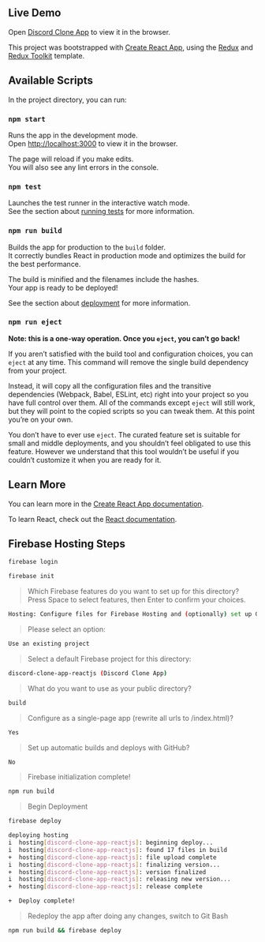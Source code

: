## Live Demo

Open [Discord Clone App](https://discord-clone-app-reactjs.firebaseapp.com/) to view it in the browser.

This project was bootstrapped with [Create React App](https://github.com/facebook/create-react-app), using the [Redux](https://redux.js.org/) and [Redux Toolkit](https://redux-toolkit.js.org/) template.

## Available Scripts

In the project directory, you can run:

### `npm start`

Runs the app in the development mode.<br />
Open [http://localhost:3000](http://localhost:3000) to view it in the browser.

The page will reload if you make edits.<br />
You will also see any lint errors in the console.

### `npm test`

Launches the test runner in the interactive watch mode.<br />
See the section about [running tests](https://facebook.github.io/create-react-app/docs/running-tests) for more information.

### `npm run build`

Builds the app for production to the `build` folder.<br />
It correctly bundles React in production mode and optimizes the build for the best performance.

The build is minified and the filenames include the hashes.<br />
Your app is ready to be deployed!

See the section about [deployment](https://facebook.github.io/create-react-app/docs/deployment) for more information.

### `npm run eject`

**Note: this is a one-way operation. Once you `eject`, you can’t go back!**

If you aren’t satisfied with the build tool and configuration choices, you can `eject` at any time. This command will remove the single build dependency from your project.

Instead, it will copy all the configuration files and the transitive dependencies (Webpack, Babel, ESLint, etc) right into your project so you have full control over them. All of the commands except `eject` will still work, but they will point to the copied scripts so you can tweak them. At this point you’re on your own.

You don’t have to ever use `eject`. The curated feature set is suitable for small and middle deployments, and you shouldn’t feel obligated to use this feature. However we understand that this tool wouldn’t be useful if you couldn’t customize it when you are ready for it.

## Learn More

You can learn more in the [Create React App documentation](https://facebook.github.io/create-react-app/docs/getting-started).

To learn React, check out the [React documentation](https://reactjs.org/).

## Firebase Hosting Steps

```sh
firebase login

firebase init
```

> Which Firebase features do you want to set up for this directory? Press Space to select features, then Enter to confirm your choices.

```sh
Hosting: Configure files for Firebase Hosting and (optionally) set up GitHub Action deploys
```

> Please select an option:

```sh
Use an existing project
```

> Select a default Firebase project for this directory:

```sh
discord-clone-app-reactjs (Discord Clone App)
```

> What do you want to use as your public directory?

```sh
build
```

> Configure as a single-page app (rewrite all urls to /index.html)?

```sh
Yes
```

> Set up automatic builds and deploys with GitHub?

```sh
No
```

> Firebase initialization complete!

```sh
npm run build
```

> Begin Deployment

```sh
firebase deploy
```

```sh
deploying hosting
i  hosting[discord-clone-app-reactjs]: beginning deploy...
i  hosting[discord-clone-app-reactjs]: found 17 files in build
+  hosting[discord-clone-app-reactjs]: file upload complete
i  hosting[discord-clone-app-reactjs]: finalizing version...
+  hosting[discord-clone-app-reactjs]: version finalized
i  hosting[discord-clone-app-reactjs]: releasing new version...
+  hosting[discord-clone-app-reactjs]: release complete

+  Deploy complete!
```

> Redeploy the app after doing any changes, switch to Git Bash

```sh
npm run build && firebase deploy
```

